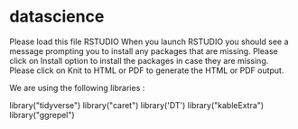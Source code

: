 # datascience

Please load this file RSTUDIO
When you launch RSTUDIO you should see a message prompting you to install any packages that are missing.
Please click on Install option  to install the packages in case they are missing.
Please click on Knit to HTML or PDF to generate the HTML or PDF output.

We are using the following libraries : 


library("tidyverse")
library("caret")
library('DT')
library("kableExtra")
library("ggrepel")
